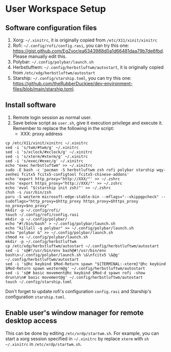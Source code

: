 # User Workspace Setup
## Software configuration files
1. Xorg: `~/.xinitrc`, it is originally copied from `/etc/X11/xinit/xinitrc`
2. Rofi: `~/.config/rofi/config.rasi`, you can try this one: https://gist.github.com/EgZvor/ea6343988d0a1d66481daa79b7de6fbd. Please manually edit this.
3. Polybar: `~/.config/polybar/launch.sh`
4. Herbstluftwm: `~/.config/herbstluftwm/autostart`, it is originally copied from `/etc/xdg/herbstluftwm/autostart`
5. Starship: `~/.config/starship.toml`, you can try this one: https://github.com/theRubberDuckiee/dev-environment-files/blob/main/starship.toml.
## Install software
1. Remote login session as normal user.
2. Save below script as `user.sh`, give it execution privilege and execute it. Remember to replace the following in the script:
    * XXX: proxy address
```
cp /etc/X11/xinit/xinitrc ~/.xinitrc
sed -i 's/twm/#twm/g' ~/.xinitrc
sed -i 's/xclock/#xclock/g' ~/.xinitrc
sed -i 's/xterm/#xterm/g' ~/.xinitrc
sed -i 's/exec/#exec/g' ~/.xinitrc
echo "exec herbstluftwm" >> ~/.xinitrc
sudo -E bash -c 'pacman -S herbstluftwm zsh rofi polybar starship wqy-zenhei fcitx5 fcitx5-configtool fcitx5-chinese-addons'
echo 'export http_proxy="http://XXX/"' >> ~/.zshrc
echo 'export https_proxy="http://XXX/"' >> ~/.zshrc
echo 'eval "$(starship init zsh)"' >> ~/.zshrc
chsh -s /usr/bin/zsh
paru -S wezterm microsoft-edge-stable-bin --mflags="--skippgpcheck" --sudoflags="http_proxy=$http_proxy https_proxy=$https_proxy no_proxy=$no_proxy"
mkdir -p ~/.config/rofi/
touch ~/.config/rofi/config.rasi
mkdir -p ~/.config/polybar/
echo "#!/bin/bash" > ~/.config/polybar/launch.sh
echo "killall -q polybar" >> ~/.config/polybar/launch.sh
echo "polybar &" >> ~/.config/polybar/launch.sh
chmod +x ~/.config/polybar/launch.sh
mkdir -p ~/.config/herbstluftwm
cp /etc/xdg/herbstluftwm/autostart ~/.config/herbstluftwm/autostart
sed -i 's@#!/usr/bin/env bash@#!/usr/bin/env bash\n~/.config/polybar/launch.sh \&\nfcitx5 \&@g' ~/.config/herbstluftwm/autostart
sed -i 's@hc keybind $Mod-Return spawn "${TERMINAL:-xterm}"@hc keybind $Mod-Return spawn wezterm@g' ~/.config/herbstluftwm/autostart
sed -i 's@# basic movement@hc keybind $Mod-d spawn rofi -show drun\n\n# basic movement@g' ~/.config/herbstluftwm/autostart
touch ~/.config/starship.toml
```
Don't forget to update rofi's configuration `config.rasi` and Starship's configuration `starship.toml`.

## Enable user's window manager for remote desktop access
This can be done by editing `/etc/xrdp/startwm.sh`. For example, you can start a xorg session specified in `~/.xinitrc` by replace `xterm` with `sh ~/.xinitrc` in `/etc/xrdp/startwm.sh`.


